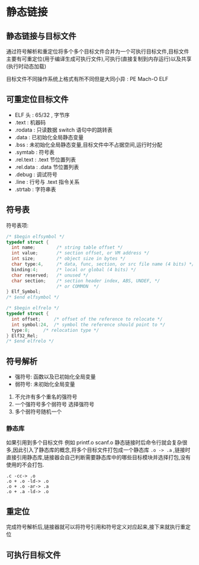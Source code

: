 # 静态链接

## 静态链接与目标文件

通过符号解析和重定位将多个多个目标文件合并为一个可执行目标文件,目标文件主要有可重定位(用于编译生成可执行文件),可执行(直接复制到内存运行)以及共享(执行时动态加载)

目标文件不同操作系统上格式有所不同但是大同小异 : PE Mach-O ELF

## 可重定位目标文件

* ELF 头 : 65/32 , 字节序
* .text : 机器码
* .rodata : 只读数据 switch 语句中的跳转表
* .data : 已初始化全局静态变量
* .bss : 未初始化全局静态变量,目标文件中不占据空间,运行时分配
* .symtab : 符号表
* .rel.text : .text 节位置列表
* .rel.data : .data 节位置列表
* .debug : 调试符号
* .line : 行号与 .text 指令关系
* .strtab : 字符串表

## 符号表

符号表项:

```c
/* $begin elfsymbol */
typedef struct {
  int name;        /* string table offset */
  int value;       /* section offset, or VM address */
  int size;        /* object size in bytes */
  char type:4,     /* data, func, section, or src file name (4 bits) */
  binding:4;       /* local or global (4 bits) */
  char reserved;   /* unused */  
  char section;    /* section header index, ABS, UNDEF, */
                   /* or COMMON  */  
} Elf_Symbol;
/* $end elfsymbol */

/* $begin elfrelo */
typedef struct {
  int offset;     /* offset of the reference to relocate */
  int symbol:24,  /* symbol the reference should point to */
  type:8;     /* relocation type */
} Elf32_Rel;
/* $end elfrelo */
```

## 符号解析

* 强符号: 函数以及已初始化全局变量
* 弱符号: 未初始化全局变量

1. 不允许有多个重名的强符号
2. 一个强符号多个弱符号 选择强符号
3. 多个弱符号随机一个

### 静态库

如果引用到多个目标文件 例如 printf.o scanf.o 静态链接时后命令行就会复杂很多,因此引入了静态库的概念,将多个目标文件打包成一个静态库 `.o -> .a` ,链接时直接引用静态库,链接器会自己判断需要静态库中的哪些目标模块并选择打包,没有使用的不会打包.

```shell
.c -cc-> .o
.o + .o -ld-> .o
.o + .o -ar-> .a
.o + .a -ld-> .o
```

## 重定位

完成符号解析后,链接器就可以将符号引用和符号定义对应起来,接下来就执行重定位

## 可执行目标文件
